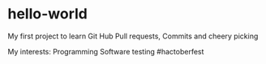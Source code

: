 # hello-world
My first project to learn Git Hub Pull requests, Commits and cheery picking

My interests:
Programming
Software testing
#hactoberfest